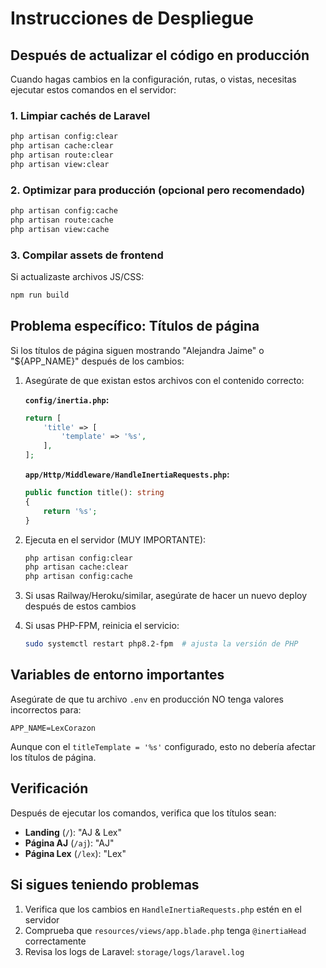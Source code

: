 # Instrucciones de Despliegue

## Después de actualizar el código en producción

Cuando hagas cambios en la configuración, rutas, o vistas, necesitas ejecutar estos comandos en el servidor:

### 1. Limpiar cachés de Laravel

```bash
php artisan config:clear
php artisan cache:clear
php artisan route:clear
php artisan view:clear
```

### 2. Optimizar para producción (opcional pero recomendado)

```bash
php artisan config:cache
php artisan route:cache
php artisan view:cache
```

### 3. Compilar assets de frontend

Si actualizaste archivos JS/CSS:

```bash
npm run build
```

## Problema específico: Títulos de página

Si los títulos de página siguen mostrando "Alejandra Jaime" o "${APP_NAME}" después de los cambios:

1. Asegúrate de que existan estos archivos con el contenido correcto:
   
   **`config/inertia.php`:**
   ```php
   return [
       'title' => [
           'template' => '%s',
       ],
   ];
   ```

   **`app/Http/Middleware/HandleInertiaRequests.php`:**
   ```php
   public function title(): string
   {
       return '%s';
   }
   ```

2. Ejecuta en el servidor (MUY IMPORTANTE):
   ```bash
   php artisan config:clear
   php artisan cache:clear
   php artisan config:cache
   ```

3. Si usas Railway/Heroku/similar, asegúrate de hacer un nuevo deploy después de estos cambios

4. Si usas PHP-FPM, reinicia el servicio:
   ```bash
   sudo systemctl restart php8.2-fpm  # ajusta la versión de PHP
   ```

## Variables de entorno importantes

Asegúrate de que tu archivo `.env` en producción NO tenga valores incorrectos para:

```env
APP_NAME=LexCorazon
```

Aunque con el `titleTemplate = '%s'` configurado, esto no debería afectar los títulos de página.

## Verificación

Después de ejecutar los comandos, verifica que los títulos sean:
- **Landing** (`/`): "AJ & Lex"
- **Página AJ** (`/aj`): "AJ"
- **Página Lex** (`/lex`): "Lex"

## Si sigues teniendo problemas

1. Verifica que los cambios en `HandleInertiaRequests.php` estén en el servidor
2. Comprueba que `resources/views/app.blade.php` tenga `@inertiaHead` correctamente
3. Revisa los logs de Laravel: `storage/logs/laravel.log`

